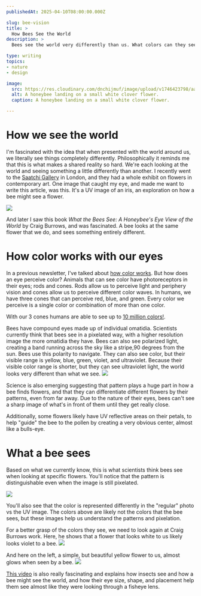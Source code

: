 ```yaml
---
publishedAt: 2025-04-10T08:00:00.000Z

slug: bee-vision
title: >
  How Bees See the World
description: >
  Bees see the world very differently than us. What colors can they see? What do flowers look like to them?

type: writing
topics:
- nature
- design

image: 
  src: https://res.cloudinary.com/dnchijmuf/image/upload/v1746423798/aaron-burden-2xhOYKK-jAM-unsplash_uemuy1.jpg
  alt: A honeybee landing on a small white clover flower.
  caption: A honeybee landing on a small white clover flower.

---
```


# How we see the world
I'm fascinated with the idea that when presented with the world around us, we literally see things completely differently. Philosophically it reminds me that this is what makes a shared reality so hard. We're each looking at the world and seeing something a little differently than another. I recently went to the [Saatchi Gallery](https://www.saatchigallery.com/) in London, and they had a whole exhibit on flowers in contemporary art. One image that caught my eye, and made me want to write this article, was this. It's a UV image of an iris, an exploration on how a bee might see a flower.

![](https://res.cloudinary.com/dnchijmuf/image/upload/v1746422755/Screenshot_2025-05-04_at_22.25.41_vceot2.png)

And later I saw this book _What the Bees See: A Honeybee's Eye View of the World_ by Craig Burrows, and was fascinated. A bee looks at the same flower that we do, and sees something entirely different. 

# How color works with our eyes
In a previous newsletter, I've talked about [how color works](https://marisamorby.kit.com/posts/design-nature-reimagined-how-color-works). But how does an eye perceive color? Animals that can see color have photoreceptors in their eyes; rods and cones. Rods allow us to perceive light and periphery vision and cones allow us to perceive different color waves. In humans, we have three cones that can perceive red, blue, and green. Every color we perceive is a single color or combination of more than one color.

With our 3 cones humans are able to see up to [10 million colors!](https://www.allaboutvision.com/eye-care/eye-anatomy/color-vision/). 

Bees have compound eyes made up of individual omatidia. Scientists currently think that bees see in a pixelated way, with a higher resolution image the more omatidia they have. Bees can also see polarized light, creating a band running across the sky like a stripe,90 degrees from the sun. Bees use this polarity to navigate. They can also see color, but their visible range is yellow, blue, green, violet, and ultraviolet. Because their visible color range is shorter, but they can see ultraviolet light, the world looks very different than what we see. 
![](https://res.cloudinary.com/dnchijmuf/image/upload/v1746418495/Screenshot_2025-05-04_at_20.02.26_fnq4cg.png)

Science is also emerging suggesting that pattern plays a huge part in how a bee finds flowers, and that they can differentiate different flowers by their patterns, even from far away. Due to the nature of their eyes, bees can't see a sharp image of what's in front of them until they get really close.

Additionally, some flowers likely have UV reflective areas on their petals, to help "guide" the bee to the pollen by creating a very obvious center, almost like a bulls-eye.

# What a bee sees
Based on what we currently know, this is what scientists think bees see when looking at specific flowers. You'll notice that the pattern is distinguishable even when the image is still pixelated.

![](https://res.cloudinary.com/dnchijmuf/image/upload/v1746418468/Screenshot_2025-05-04_at_20.14.52_cydneq.png)

You'll also see that the color is represented differently in the "regular" photo vs the UV image. The colors above are likely not the colors that the bee sees, but these images help us understand the patterns and pixelation.

For a better grasp of the colors they see, we need to look again at Craig Burrows work. Here, he shows that a flower that looks white to us likely looks violet to a bee.
![](https://res.cloudinary.com/dnchijmuf/image/upload/v1746423229/Screenshot_2025-05-04_at_22.32.08_cq1avh.png)

And here on the left, a simple, but beautiful yellow flower to us, almost glows when seen by a bee.
![](https://res.cloudinary.com/dnchijmuf/image/upload/v1746423234/Screenshot_2025-05-04_at_22.33.15_uj6jvp.png)

[This video](https://www.youtube.com/watch?v=2Hs3vAZYsA8) is also really fascinating and explains how insects see and how a bee might see the world, and how their eye size, shape, and placement help them see almost like they were looking through a fisheye lens.

